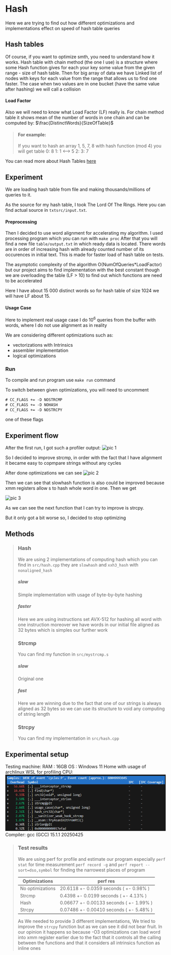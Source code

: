 # Hash

Here we are trying to find out how different optimizations and
implementations effect on speed of hash table queries

## Hash tables

Of course, if you want to optimize smth, you need to understand how it works. Hash table with chain method (the one I use) is a structure where some Hash function gives for each your key some value from the given range - size of hash table. Then for big array of data we have Linked list of nodes with keys for each value from the range that allows us to find one faster. The case when two values are in one bucket (have the same value after hashing) we will call a collision

#### Load Factor
Also we will need to know what Load Factor (LF) really is.
For chain method table it shows mean of the number of words in one chain and can be  computed by: $\frac{DistinctWords}{SizeOfTable}$

> #### For example:
> If you want to hash an array 1, 5, 7, 8 with hash function (mod 4) you will get table
> 0: 8
> 1: 1 <--> 5
> 2:
> 3: 7

You can read more about Hash Tables [here](https://en.wikipedia.org/wiki/Hash_table)

## Experiment

We are loading hash table from file and making thousands/millions of queries to it.

As the source for my hash table, I took The Lord Of The Rings. Here you can find actual source in `txtsrc/input.txt`.

#### Preprocessing
Then I decided to use word alignment for accelerating my algorithm. I used processing program which you can run with
`make proc`
After that you will find a new file `table/output.txt` in which ready data is located. There words are in order of increasing hash with already counted number of its occurences in initial text. This is made for faster load of hash table on tests.

The asymptotic complexity of the algorithm O(NumOfQueries*LoadFactor) but our
project aims to find implementation with the best constant though
we are overloading the table (LF > 10) to find out which functions
are need to be accelerated

Here I have about 15 000 distinct words so for hash table of size 1024 we will have LF about 15.

#### Usage Case

Here to implement real usage case I do $10^6$ queries from the buffer with words, where I do not use alignment as in reality

We are considering different optimizations such as:

- vectorizations with Intrinsics
- assembler implementation
- logical optimizations

### Run

To compile and run program use
`make run` command

To switch between given optimizations, you will need to uncomment
```
# CC_FLAGS += -D NOSTRCMP
# CC_FLAGS += -D NOHASH
# CC_FLAGS += -D NOSTRCPY
```
one of these flags

## Experiment flow

After the first run, I got such a profiler output:
![pic 1](images/1.png)

So I decided to improve strcmp, in order with the fact that I have alignment it became easy to copmpare strings without any cycles

After done optimizations we can see
![pic 2](images/2.png)

Then we can see that slowhash function is also could be improved because xmm registers allow s to hash whole word in one. Then we get

![pic 3](images/3.png)

As we can see the next function that I can try to improve is strcpy.

But it only got a bit worse so, I decided to stop optimizing

## Methods

> ### Hash
> We are using 2 implementations of computing hash
> which you can find in `src/hash.cpp` they are `slowhash` and
> `xxh3_hash` with `nonaligned_hash`
>
> ##### slow
> Simple implementation with usage of byte-by-byte hashing
>
> ##### faster
> Here we are using instructions set AVX-512 for hashing all word
> with one instruction moreover we have words in our initial file aligned as 32
> bytes which is simples our further work
>
> ### Strcmp
> You can find my function in `src/mystrcmp.s`
>
> ##### slow
> Original one
>
> ##### fast
> Here we are winning due to the fact that one of our strings is always
> aligned as 32 bytes so we can use its structure to void any computing
> of string length
>
> ### Strcpy
> You can find my implementation in `src/hash.cpp`

## Experimental setup

Testing machine:
    RAM : 16GB
    OS  : Windows 11 Home with usage of archlinux WSL for profiling
    CPU:
    ![MachineCPU](images/image.png)
    Compiler: gcc (GCC) 15.1.1 20250425

> ### Test results
> We are using perf for profile and estimate our program
> especially
> `perf stat` for time measurement
> `perf record -g` and `perf report --sort=dso,symbol` for finding the narrowest places of program
>
> | Optimizations  | perf res                                |
> |--------------- |-----------------------------------------|
> |No optimizations| 20.6118  +- 0.0359 seconds  ( +- 0.98% )   |
>  |Strcmp          | 0.4398 +- 0.0199 seconds ( +- 4.13% ) |
> |Hash            | 0.06677 +- 0.00133 seconds  ( +- 1.99% )|
> |Strcpy          |  0.07486 +- 0.00410 seconds ( +- 5.48% )|
>
> As We needed to provide 3 different implementations, We tried to improve
> the `strcpy` function but as we can see it did not bear fruit.
> In our opinion it happens so because -O3 optimizations can load word
> into xmm register earlier due to the fact that it controls all the
> calling between the functions and that it considers all intrinsics
> function as inline ones




